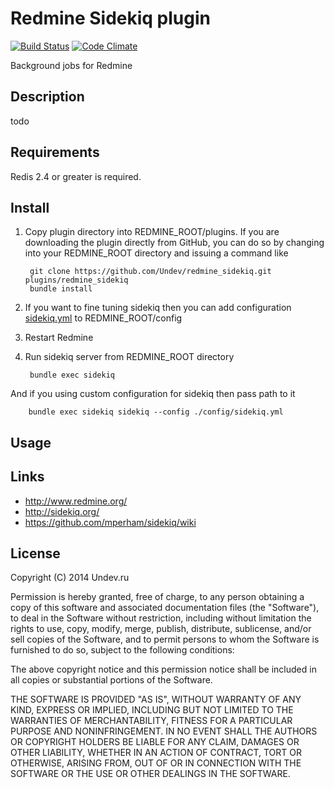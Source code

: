 # Redmine Sidekiq plugin

[![Build Status](https://travis-ci.org/Undev/redmine_sidekiq.png?branch=master)](https://travis-ci.org/Undev/redmine_sidekiq)
[![Code Climate](https://codeclimate.com/github/Undev/redmine_sidekiq.png)](https://codeclimate.com/github/Undev/redmine_sidekiq)

Background jobs for Redmine

## Description

todo

## Requirements

Redis 2.4 or greater is required.

## Install

1. Copy plugin directory into REDMINE_ROOT/plugins.
If you are downloading the plugin directly from GitHub,
you can do so by changing into your REDMINE_ROOT directory and issuing a command like

        git clone https://github.com/Undev/redmine_sidekiq.git plugins/redmine_sidekiq
        bundle install

2. If you want to fine tuning sidekiq then you can add configuration [sidekiq.yml](https://github.com/mperham/sidekiq/wiki/Advanced-Options#wiki-the-sidekiq-configuration-file) to REDMINE_ROOT/config
3. Restart Redmine
4. Run sidekiq server from REDMINE_ROOT directory

        bundle exec sidekiq

And if you using custom configuration for sidekiq then pass path to it

        bundle exec sidekiq sidekiq --config ./config/sidekiq.yml

## Usage



## Links

- http://www.redmine.org/
- http://sidekiq.org/
- https://github.com/mperham/sidekiq/wiki

## License

Copyright (C) 2014 Undev.ru

Permission is hereby granted, free of charge, to any person obtaining a copy of this software and associated documentation files (the "Software"), to deal in the Software without restriction, including without limitation the rights to use, copy, modify, merge, publish, distribute, sublicense, and/or sell copies of the Software, and to permit persons to whom the Software is furnished to do so, subject to the following conditions:

The above copyright notice and this permission notice shall be included in all copies or substantial portions of the Software.

THE SOFTWARE IS PROVIDED "AS IS", WITHOUT WARRANTY OF ANY KIND, EXPRESS OR IMPLIED, INCLUDING BUT NOT LIMITED TO THE WARRANTIES OF MERCHANTABILITY, FITNESS FOR A PARTICULAR PURPOSE AND NONINFRINGEMENT. IN NO EVENT SHALL THE AUTHORS OR COPYRIGHT HOLDERS BE LIABLE FOR ANY CLAIM, DAMAGES OR OTHER LIABILITY, WHETHER IN AN ACTION OF CONTRACT, TORT OR OTHERWISE, ARISING FROM, OUT OF OR IN CONNECTION WITH THE SOFTWARE OR THE USE OR OTHER DEALINGS IN THE SOFTWARE.
